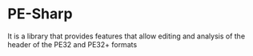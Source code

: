 # PE-Sharp
It is a library that provides features that allow editing and analysis of the header of the PE32 and PE32+ formats
